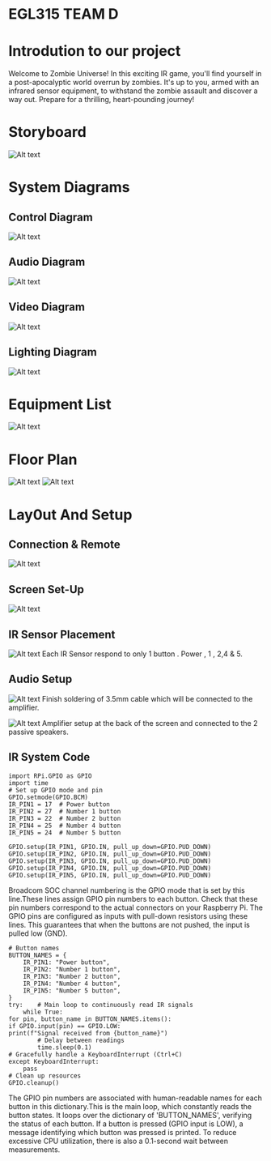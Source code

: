 # EGL315 TEAM D

# Introdution to our project
Welcome to Zombie Universe! In this exciting IR game, you'll find yourself in a post-apocalyptic world overrun by zombies. It's up to you, armed with an infrared sensor equipment, to withstand the zombie assault and discover a way out. Prepare for a thrilling, heart-pounding journey!

# Storyboard
![Alt text](images/storyboard.jpeg)

# System Diagrams
 ## Control Diagram
![Alt text](images/Control%20System.jpg)

## Audio Diagram
![Alt text](images/Audio%20Diagram.png)

## Video Diagram
![Alt text](<images/video diagram.png>)

## Lighting Diagram
![Alt text](images/lighting%20diagram.png)


# Equipment List
![Alt text](images/BOM.png)

# Floor Plan
![Alt text](images/Floor%20Plan%201.jpg)
![Alt text](images/Floor%20Plan%202.jpg)

# Lay0ut And Setup

## Connection & Remote

![Alt text](images/Remote.jpg)

## Screen Set-Up
![Alt text](images/Screen.jpg)

## IR Sensor Placement
![Alt text](images/IR%20Sensor.jpg)
Each IR Sensor respond to only 1 button . Power , 1 , 2,4 & 5.  

## Audio Setup
![Alt text](images/3.5mm%20Cable%20made%20finish%20for%20315.jpg)
Finish soldering of 3.5mm cable which will be connected to the amplifier.

![Alt text](images/Amplifier%20Setup%20for%20315.jpg)
Amplifier setup at the back of the screen and connected to the 2 passive speakers.

## IR System Code

```
import RPi.GPIO as GPIO
import time
# Set up GPIO mode and pin
GPIO.setmode(GPIO.BCM)
IR_PIN1 = 17  # Power button
IR_PIN2 = 27  # Number 1 button
IR_PIN3 = 22  # Number 2 button
IR_PIN4 = 25  # Number 4 button
IR_PIN5 = 24  # Number 5 button

GPIO.setup(IR_PIN1, GPIO.IN, pull_up_down=GPIO.PUD_DOWN)
GPIO.setup(IR_PIN2, GPIO.IN, pull_up_down=GPIO.PUD_DOWN)
GPIO.setup(IR_PIN3, GPIO.IN, pull_up_down=GPIO.PUD_DOWN)
GPIO.setup(IR_PIN4, GPIO.IN, pull_up_down=GPIO.PUD_DOWN)
GPIO.setup(IR_PIN5, GPIO.IN, pull_up_down=GPIO.PUD_DOWN)

```
Broadcom SOC channel numbering is the GPIO mode that is set by this line.These lines assign GPIO pin numbers to each button. Check that these pin numbers correspond to the actual connectors on your Raspberry Pi. The GPIO pins are configured as inputs with pull-down resistors using these lines. This guarantees that when the buttons are not pushed, the input is pulled low (GND).

```
# Button names
BUTTON_NAMES = {    
	IR_PIN1: "Power button",
	IR_PIN2: "Number 1 button",    
	IR_PIN3: "Number 2 button",
	IR_PIN4: "Number 4 button",   
	IR_PIN5: "Number 5 button",
}
try:    # Main loop to continuously read IR signals
    while True:        
for pin, button_name in BUTTON_NAMES.items():
if GPIO.input(pin) == GPIO.LOW:                
print(f"Signal received from {button_name}")
        # Delay between readings
        time.sleep(0.1)
# Gracefully handle a KeyboardInterrupt (Ctrl+C)
except KeyboardInterrupt:
    pass
# Clean up resources
GPIO.cleanup()

```

The GPIO pin numbers are associated with human-readable names for each button in this dictionary.This is the main loop, which constantly reads the button states. It loops over the dictionary of 'BUTTON_NAMES', verifying the status of each button. If a button is pressed (GPIO input is LOW), a message identifying which button was pressed is printed. To reduce excessive CPU utilization, there is also a 0.1-second wait between measurements.
